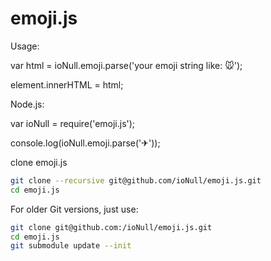 emoji.js
========

Usage:

var html = ioNull.emoji.parse('your emoji string like: 🐭');

element.innerHTML = html;

Node.js:

var ioNull = require('emoji.js');

console.log(ioNull.emoji.parse('✈'));

clone emoji.js

~~~ bash
git clone --recursive git@github.com/ioNull/emoji.js.git
cd emoji.js
~~~

For older Git versions, just use:

~~~ bash
git clone git@github.com:/ioNull/emoji.js.git
cd emoji.js
git submodule update --init
~~~
